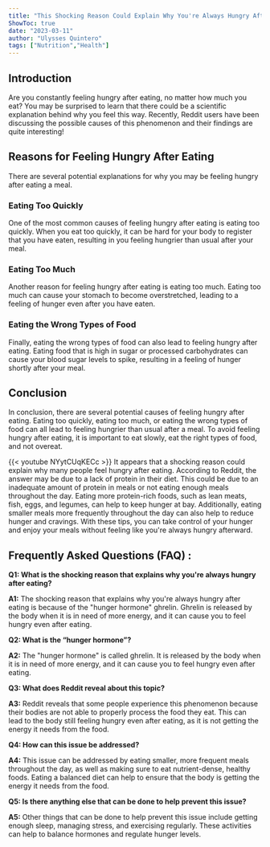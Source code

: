 ```yaml
---
title: "This Shocking Reason Could Explain Why You're Always Hungry After Eating - You Won't Believe What Reddit Reveals!"
ShowToc: true 
date: "2023-03-11"
author: "Ulysses Quintero" 
tags: ["Nutrition","Health"]
---
```

## Introduction
Are you constantly feeling hungry after eating, no matter how much you eat? You may be surprised to learn that there could be a scientific explanation behind why you feel this way. Recently, Reddit users have been discussing the possible causes of this phenomenon and their findings are quite interesting! 

## Reasons for Feeling Hungry After Eating 
There are several potential explanations for why you may be feeling hungry after eating a meal. 

### Eating Too Quickly 
One of the most common causes of feeling hungry after eating is eating too quickly. When you eat too quickly, it can be hard for your body to register that you have eaten, resulting in you feeling hungrier than usual after your meal. 

### Eating Too Much 
Another reason for feeling hungry after eating is eating too much. Eating too much can cause your stomach to become overstretched, leading to a feeling of hunger even after you have eaten. 

### Eating the Wrong Types of Food 
Finally, eating the wrong types of food can also lead to feeling hungry after eating. Eating food that is high in sugar or processed carbohydrates can cause your blood sugar levels to spike, resulting in a feeling of hunger shortly after your meal. 

## Conclusion 
In conclusion, there are several potential causes of feeling hungry after eating. Eating too quickly, eating too much, or eating the wrong types of food can all lead to feeling hungrier than usual after a meal. To avoid feeling hungry after eating, it is important to eat slowly, eat the right types of food, and not overeat.

{{< youtube NYytCUqKECc >}} 
It appears that a shocking reason could explain why many people feel hungry after eating. According to Reddit, the answer may be due to a lack of protein in their diet. This could be due to an inadequate amount of protein in meals or not eating enough meals throughout the day. Eating more protein-rich foods, such as lean meats, fish, eggs, and legumes, can help to keep hunger at bay. Additionally, eating smaller meals more frequently throughout the day can also help to reduce hunger and cravings. With these tips, you can take control of your hunger and enjoy your meals without feeling like you're always hungry afterward.

## Frequently Asked Questions (FAQ) :
**Q1: What is the shocking reason that explains why you're always hungry after eating?**

**A1:** The shocking reason that explains why you're always hungry after eating is because of the "hunger hormone" ghrelin. Ghrelin is released by the body when it is in need of more energy, and it can cause you to feel hungry even after eating.

**Q2: What is the “hunger hormone”?**

**A2:** The "hunger hormone" is called ghrelin. It is released by the body when it is in need of more energy, and it can cause you to feel hungry even after eating.

**Q3: What does Reddit reveal about this topic?**

**A3:** Reddit reveals that some people experience this phenomenon because their bodies are not able to properly process the food they eat. This can lead to the body still feeling hungry even after eating, as it is not getting the energy it needs from the food.

**Q4: How can this issue be addressed?**

**A4:** This issue can be addressed by eating smaller, more frequent meals throughout the day, as well as making sure to eat nutrient-dense, healthy foods. Eating a balanced diet can help to ensure that the body is getting the energy it needs from the food.

**Q5: Is there anything else that can be done to help prevent this issue?**

**A5:** Other things that can be done to help prevent this issue include getting enough sleep, managing stress, and exercising regularly. These activities can help to balance hormones and regulate hunger levels.




